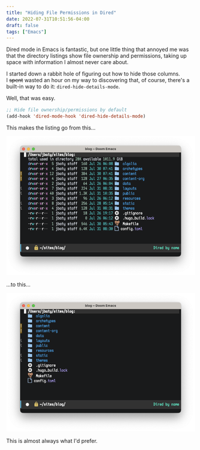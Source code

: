 ```yaml
---
title: "Hiding File Permissions in Dired"
date: 2022-07-31T10:51:56-04:00
draft: false
tags: ["Emacs"]
---
```



Dired mode in Emacs is fantastic, but one little thing that annoyed me was that the directory listings show file ownership and permissions, taking up space with information I almost never care about.

I started down a rabbit hole of figuring out how to hide those columns. I ~~spent~~ wasted an hour on my way to discovering that, of course, there's a built-in way to do it: `dired-hide-details-mode`.

<!--more-->

Well, that was easy.

```lisp
;; Hide file ownership/permissions by default
(add-hook 'dired-mode-hook 'dired-hide-details-mode)
```

This makes the listing go from this...

![Dired listing before hiding permissions](before.png)

...to this...

![Dired listing after hiding permissions](after.png)

This is almost always what I'd prefer.